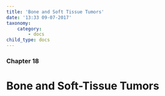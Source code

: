 ```yaml
---
title: 'Bone and Soft Tissue Tumors'
date: '13:33 09-07-2017'
taxonomy:
    category:
        - docs
child_type: docs
---
```


### Chapter 18

# Bone and Soft-Tissue Tumors